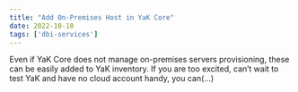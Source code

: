 ```yaml
---
title: "Add On-Premises Host in YaK Core"
date: 2022-10-10
tags: ['dbi-services']
---
```

Even if YaK Core does not manage on-premises servers provisioning, these can be easily added to YaK inventory. If you are too excited, can’t wait to test YaK and have no cloud account handy, you can(…)